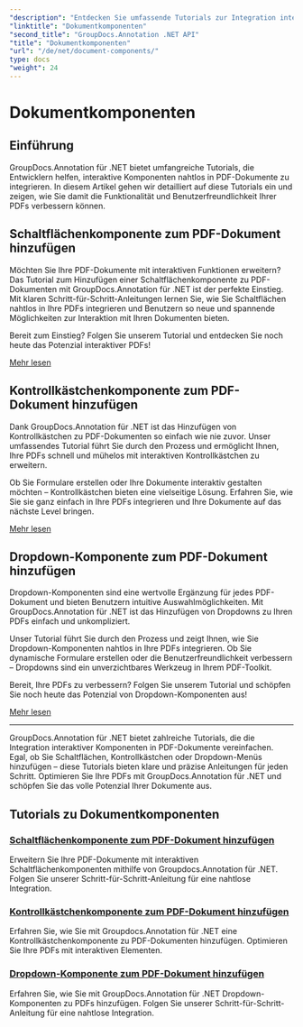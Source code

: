 ```yaml
---
"description": "Entdecken Sie umfassende Tutorials zur Integration interaktiver Komponenten wie Schaltflächen, Kontrollkästchen und Dropdown-Menüs in PDF-Dokumente mit GroupDocs.Annotation .NET."
"linktitle": "Dokumentkomponenten"
"second_title": "GroupDocs.Annotation .NET API"
"title": "Dokumentkomponenten"
"url": "/de/net/document-components/"
type: docs
"weight": 24
---
```


# Dokumentkomponenten

## Einführung

GroupDocs.Annotation für .NET bietet umfangreiche Tutorials, die Entwicklern helfen, interaktive Komponenten nahtlos in PDF-Dokumente zu integrieren. In diesem Artikel gehen wir detailliert auf diese Tutorials ein und zeigen, wie Sie damit die Funktionalität und Benutzerfreundlichkeit Ihrer PDFs verbessern können.

## Schaltflächenkomponente zum PDF-Dokument hinzufügen

Möchten Sie Ihre PDF-Dokumente mit interaktiven Funktionen erweitern? Das Tutorial zum Hinzufügen einer Schaltflächenkomponente zu PDF-Dokumenten mit GroupDocs.Annotation für .NET ist der perfekte Einstieg. Mit klaren Schritt-für-Schritt-Anleitungen lernen Sie, wie Sie Schaltflächen nahtlos in Ihre PDFs integrieren und Benutzern so neue und spannende Möglichkeiten zur Interaktion mit Ihren Dokumenten bieten.

Bereit zum Einstieg? Folgen Sie unserem Tutorial und entdecken Sie noch heute das Potenzial interaktiver PDFs!

[Mehr lesen](./add-button-component-to-pdf/)

## Kontrollkästchenkomponente zum PDF-Dokument hinzufügen

Dank GroupDocs.Annotation für .NET ist das Hinzufügen von Kontrollkästchen zu PDF-Dokumenten so einfach wie nie zuvor. Unser umfassendes Tutorial führt Sie durch den Prozess und ermöglicht Ihnen, Ihre PDFs schnell und mühelos mit interaktiven Kontrollkästchen zu erweitern.

Ob Sie Formulare erstellen oder Ihre Dokumente interaktiv gestalten möchten – Kontrollkästchen bieten eine vielseitige Lösung. Erfahren Sie, wie Sie sie ganz einfach in Ihre PDFs integrieren und Ihre Dokumente auf das nächste Level bringen.

[Mehr lesen](./add-checkbox-component-to-pdf/)

## Dropdown-Komponente zum PDF-Dokument hinzufügen

Dropdown-Komponenten sind eine wertvolle Ergänzung für jedes PDF-Dokument und bieten Benutzern intuitive Auswahlmöglichkeiten. Mit GroupDocs.Annotation für .NET ist das Hinzufügen von Dropdowns zu Ihren PDFs einfach und unkompliziert.

Unser Tutorial führt Sie durch den Prozess und zeigt Ihnen, wie Sie Dropdown-Komponenten nahtlos in Ihre PDFs integrieren. Ob Sie dynamische Formulare erstellen oder die Benutzerfreundlichkeit verbessern – Dropdowns sind ein unverzichtbares Werkzeug in Ihrem PDF-Toolkit.

Bereit, Ihre PDFs zu verbessern? Folgen Sie unserem Tutorial und schöpfen Sie noch heute das Potenzial von Dropdown-Komponenten aus!

[Mehr lesen](./add-dropdown-component-to-pdf/)

---

GroupDocs.Annotation für .NET bietet zahlreiche Tutorials, die die Integration interaktiver Komponenten in PDF-Dokumente vereinfachen. Egal, ob Sie Schaltflächen, Kontrollkästchen oder Dropdown-Menüs hinzufügen – diese Tutorials bieten klare und präzise Anleitungen für jeden Schritt. Optimieren Sie Ihre PDFs mit GroupDocs.Annotation für .NET und schöpfen Sie das volle Potenzial Ihrer Dokumente aus.
## Tutorials zu Dokumentkomponenten
### [Schaltflächenkomponente zum PDF-Dokument hinzufügen](./add-button-component-to-pdf/)
Erweitern Sie Ihre PDF-Dokumente mit interaktiven Schaltflächenkomponenten mithilfe von Groupdocs.Annotation für .NET. Folgen Sie unserer Schritt-für-Schritt-Anleitung für eine nahtlose Integration.
### [Kontrollkästchenkomponente zum PDF-Dokument hinzufügen](./add-checkbox-component-to-pdf/)
Erfahren Sie, wie Sie mit Groupdocs.Annotation für .NET eine Kontrollkästchenkomponente zu PDF-Dokumenten hinzufügen. Optimieren Sie Ihre PDFs mit interaktiven Elementen.
### [Dropdown-Komponente zum PDF-Dokument hinzufügen](./add-dropdown-component-to-pdf/)
Erfahren Sie, wie Sie mit GroupDocs.Annotation für .NET Dropdown-Komponenten zu PDFs hinzufügen. Folgen Sie unserer Schritt-für-Schritt-Anleitung für eine nahtlose Integration.